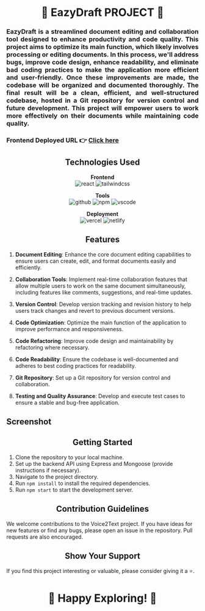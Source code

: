<h1 align="center">📝 EazyDraft PROJECT 📝</h1>
<!-- -->
<h3 align="justify" width="80%">

EazyDraft is a streamlined document editing and collaboration tool designed to enhance productivity and code quality. This project aims to optimize its main function, which likely involves processing or editing documents. In this process, we'll address bugs, improve code design, enhance readability, and eliminate bad coding practices to make the application more efficient and user-friendly. Once these improvements are made, the codebase will be organized and documented thoroughly. The final result will be a clean, efficient, and well-structured codebase, hosted in a Git repository for version control and future development. This project will empower users to work more effectively on their documents while maintaining code quality. 

### Frontend Deployed URL 👉 [Click here](https://easy-draft-assignment.vercel.app)
</h3>
<h2 align="center">Technologies Used</h2>

<p align="center">
  <b>Frontend</b><br>
  <img src="https://img.shields.io/badge/react-%23323330.svg?style=for-the-badge&logo=react&logoColor=%23F7DF1E" alt="react">
  <img src="https://img.shields.io/badge/materialui-%2338B2AC.svg?style=for-the-badge&logo=material&logoColor=white" alt="tailwindcss">
</p>

<p align="center">
  <b>Tools</b><br>
  <img src="https://img.shields.io/badge/GitHub-100000?style=for-the-badge&logo=github&logoColor=white" alt="github">
  <img src="https://img.shields.io/badge/NPM-%23000000.svg?style=for-the-badge&logo=npm&logoColor=white" alt="npm">
  <img src="https://img.shields.io/badge/Visual%20Studio-5C2D91.svg?style=for-the-badge&logo=visual-studio&logoColor=white" alt="vscode">
</p>

<p align="center">
  <b>Deployment</b><br>
  <img src="https://img.shields.io/badge/vercel-%23000000.svg?style=for-the-badge&logo=vercel&logoColor=white" alt="vercel">
  <img src="https://img.shields.io/badge/netlify-%23000000.svg?style=for-the-badge&logo=netlify&logoColor=#00C7B7" alt="netlify">
</p>

<h2 align="center">Features</h2>

1. **Document Editing**: Enhance the core document editing capabilities to ensure users can create, edit, and format documents easily and efficiently.

2. **Collaboration Tools**: Implement real-time collaboration features that allow multiple users to work on the same document simultaneously, including features like comments, suggestions, and real-time updates.

3. **Version Control**: Develop version tracking and revision history to help users track changes and revert to previous document versions.

4. **Code Optimization**: Optimize the main function of the application to improve performance and responsiveness.

5. **Code Refactoring**: Improve code design and maintainability by refactoring where necessary.

6. **Code Readability**: Ensure the codebase is well-documented and adheres to best coding practices for readability.

7. **Git Repository**: Set up a Git repository for version control and collaboration.

8. **Testing and Quality Assurance**: Develop and execute test cases to ensure a stable and bug-free application.

## Screenshot

<h2 align="center">Getting Started</h2>

1. Clone the repository to your local machine.
2. Set up the backend API using Express and Mongoose (provide instructions if necessary).
3. Navigate to the project directory.
4. Run `npm install` to install the required dependencies.
5. Run `npm start` to start the development server.


<h2 align="center">Contribution Guidelines</h2>

We welcome contributions to the Voice2Text project. If you have ideas for new features or find any bugs, please open an issue in the repository. Pull requests are also encouraged.

<h2 align="center">Show Your Support</h2>

If you find this project interesting or valuable, please consider giving it a ⭐️.

<h1 align="center">📝 Happy Exploring! 📝</h1>
